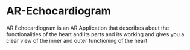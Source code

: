 # AR-Echocardiogram
AR Echocardiogram is an AR Application that describes about the functionalities of the heart and its parts and its working and gives you a clear view of the inner and outer functioning of the heart

